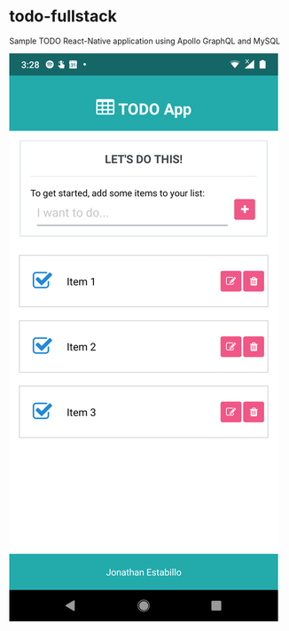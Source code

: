 # todo-fullstack
Sample TODO React-Native application using Apollo GraphQL and MySQL

![alt text](https://github.com/jonathanestabillo/todo-fullstack/blob/master/docs/Screenshot_20190311-152804.png)
